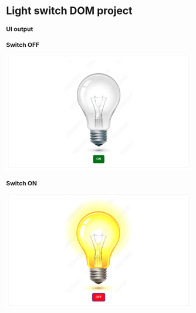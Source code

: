 # Light switch DOM project

### UI output

### Switch OFF

![off](./images/ui-off.png)

### Switch ON

![off](./images/ui-on.png)
